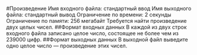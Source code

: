 #Произведение
Имя входного файла: стандартный ввод
Имя выходного файла: стандартный вывод
Ограничение по времени: 2 секунды
Ограничение по памяти: 256 мегабайт
Требуется найти произведение двух целых чисел.
##Формат входных данных
В каждой из двух строк входного файла записано целое число, состоящее не более чем из 239000
цифр.
##Формат выходных данных
В выходной файл выведите одно целое число — произведение этих чисел.